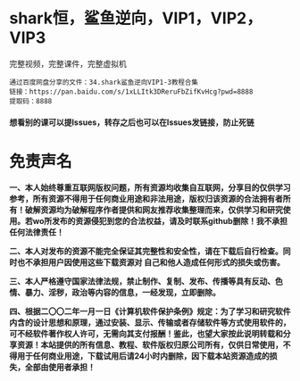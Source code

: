 # shark恒，鲨鱼逆向，VIP1，VIP2，VIP3

完整视频，完整课件，完整虚拟机

```
通过百度网盘分享的文件：34.shark鲨鱼逆向VIP1-3教程合集
链接：https://pan.baidu.com/s/1xLLItk3DReruFbZifKvHcg?pwd=8888 
提取码：8888 
```

#### **想看别的课可以提lssues，转存之后也可以在lssues发链接，防止死链**

# 免责声名

**一、本人始终尊重互联网版权问题，所有资源均收集自互联网，分享目的仅供学习参考，所有资源不得用于任何商业用途和非法用途，版权归该资源的合法拥有者所有！破解资源均为破解程序作者提供和网友推荐收集整理而来，仅供学习和研究使用。若wo所发布的资源侵犯到您的合法权益，请及时联系github删除！我不承担任何法律责任！**

**二、本人对发布的资源不能完全保证其完整性和安全性，请在下载后自行检查。同时也不承担用户因使用这些下载资源对 自己和他人造成任何形式的损失或伤害。** 

**三、本人严格遵守国家法律法规，禁止制作、复制、发布、传播等具有反动、色情、暴力、淫秽，政治等内容的信息，一经发现，立即删除。**

**四、根据二〇〇二年一月一日《计算机软件保护条例》规定：为了学习和研究软件内含的设计思想和原理，通过安装、显示、传输或者存储软件等方式使用软件的，可不经软件著作权人许可，无需向其支付报酬！鉴此，也望大家按此说明转载和分享资源！本站提供的所有信息、教程、软件版权归原公司所有，仅供日常使用，不得用于任何商业用途，下载试用后请24小时内删除，因下载本站资源造成的损失，全部由使用者承担！**
